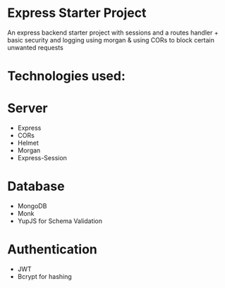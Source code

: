 # Express Starter Project
An express backend starter project with sessions and a routes handler + basic security and logging using morgan & using CORs to block certain unwanted requests

# Technologies used:

# Server
* Express
* CORs
* Helmet
* Morgan
* Express-Session

# Database
* MongoDB
* Monk
* YupJS for Schema Validation

# Authentication
* JWT
* Bcrypt for hashing